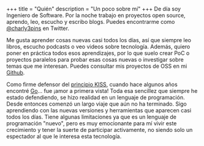 +++
title = "Quién"
description = "Un poco sobre mí"
+++
De día soy Ingeniero de Software. Por la noche trabajo en proyectos open source, aprendo, leo, escucho y escribo blogs. Puedes encontrarme como [@charly3pins](https://twitter.com/charly3pins) en Twitter.

Me gusta aprender cosas nuevas casi todos los días, así que siempre leo libros, escucho podcasts o veo videos sobre tecnología. Además, quiero poner en práctica todos esos aprendizajes, por lo que suelo crear PoC o proyectos paralelos para probar esas cosas nuevas o investigar sobre temas que me interesan. Puedes consultar mis proyectos de OSS en mi [Github](https://github.com/charly3pins).

Como firme defensor del [principio KISS](https://es.wikipedia.org/wiki/Principio_KISS), cuando hace algunos años encontré [Go](https://golang.org/)... fue ¡amor a primera vista! Toda esa sencillez que siempre he estado defendiendo, se hizo realidad en un lenguaje de programación. Desde entonces comenzó un largo viaje que aún no ha terminado. Sigo aprendiendo con las nuevas versiones y herramientas que aparecen casi todos los días. Tiene algunas limitaciones ya que es un lenguaje de programación "nuevo", pero es muy emocionante para mí vivir este crecimiento y tener la suerte de participar activamente, no siendo solo un espectador al que le interesa esta tecnología.